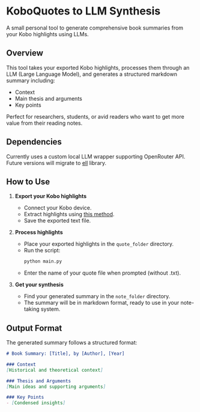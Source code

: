 # KoboQuotes to LLM Synthesis

A small personal tool to generate comprehensive book summaries from your Kobo highlights using LLMs.

## Overview

This tool takes your exported Kobo highlights, processes them through an LLM (Large Language Model), and generates a structured markdown summary including:
- Context
- Main thesis and arguments
- Key points

Perfect for researchers, students, or avid readers who want to get more value from their reading notes.

## Dependencies

Currently uses a custom local LLM wrapper supporting OpenRouter API. Future versions will migrate to [ell](https://docs.ell.so/index.html) library.

## How to Use

1. **Export your Kobo highlights**
   - Connect your Kobo device.
   - Extract highlights using [this method](https://gist.github.com/samuelsmal/0f0b7a87fbbfe4798cb572bbf1394de4).
   - Save the exported text file.

2. **Process highlights**
   - Place your exported highlights in the `quote_folder` directory.
   - Run the script:
     ```bash
     python main.py
     ```
   - Enter the name of your quote file when prompted (without .txt).

3. **Get your synthesis**
   - Find your generated summary in the `note_folder` directory.
   - The summary will be in markdown format, ready to use in your note-taking system.

## Output Format

The generated summary follows a structured format:
```markdown
# Book Summary: [Title], by [Author], [Year]

### Context
[Historical and theoretical context]

### Thesis and Arguments
[Main ideas and supporting arguments]

### Key Points
- [Condensed insights]
